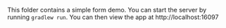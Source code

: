 This folder contains a simple form demo. You can start the server
by running `gradlew run`. You can then view the app at http://localhost:16097